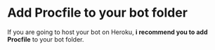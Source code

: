 # Add Procfile to your bot folder
If you are going to host your bot on Heroku, **i recommend you to add Procfile** to your bot folder.                             